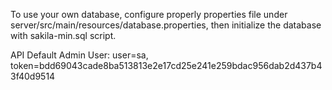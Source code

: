 To use your own database, configure properly properties file under server/src/main/resources/database.properties,
then initialize the database with sakila-min.sql script.

API Default Admin User: user=sa, token=bdd69043cade8ba513813e2e17cd25e241e259bdac956dab2d437b43f40d9514
